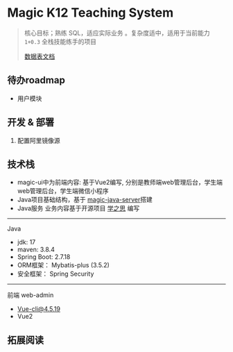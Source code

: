 # Magic K12 Teaching System

> 核心目标；熟练 SQL，适应实际业务 。复杂度适中，适用于当前能力 `1+0.3` 全栈技能练手的项目
>
> [数据表文档](https://www.mindskip.net:888/guide/feature.html)

## 待办roadmap



- 用户模块

## 开发 & 部署

1. 配置阿里镜像源


## 技术栈

- magic-ui中为前端内容: 基于Vue2编写, 分别是教师端web管理后台，学生端web管理后台，学生端微信小程序
- Java项目基础结构，基于 [magic-java-server](https://gitee.com/ifredom/magic-java-server)搭建
- Java服务 业务内容基于开源项目 [学之思](https://www.mindskip.net:888/guide/feature.html) 编写

---

Java

- jdk: 17
- maven: 3.8.4
- Spring Boot: 2.7.18
- ORM框架： Mybatis-plus (3.5.2)
- 安全框架： Spring Security

---

前端 web-admin

- Vue-cli@4.5.19
- Vue2

## 拓展阅读 

